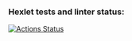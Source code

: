 ### Hexlet tests and linter status:
[![Actions Status](https://github.com/tresh-polka/frontend-project-44/actions/workflows/hexlet-check.yml/badge.svg)](https://github.com/tresh-polka/frontend-project-44/actions)